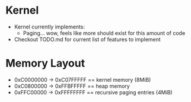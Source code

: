 # Kernel
- Kernel currently implements:
	- Paging... wow, feels like more should exist for this amount of code
- Checkout TODO.md for current list of features to implement

# Memory Layout
- 0xC0000000 -> 0xC07FFFFF == kernel memory (8MiB)
- 0xC0800000 -> 0xFFBFFFFF == heap memory
- 0xFFC00000 -> 0xFFFFFFFF == recursive paging entries (4MiB)
